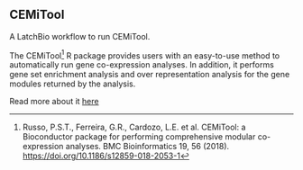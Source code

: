## CEMiTool

A LatchBio workflow to run CEMiTool.

The CEMiTool[^1] R package provides users with an easy-to-use method
to automatically run gene co-expression analyses. In addition, it performs gene
set enrichment analysis and over representation analysis for the gene modules
returned by the analysis.

Read more about it
[here](http://bioconductor.org/packages/release/bioc/vignettes/CEMiTool/inst/doc/CEMiTool.html)

[^1]:
    Russo, P.S.T., Ferreira, G.R., Cardozo, L.E. et al. CEMiTool: a Bioconductor
    package for performing comprehensive modular co-expression analyses.
    BMC Bioinformatics 19, 56 (2018). https://doi.org/10.1186/s12859-018-2053-1
